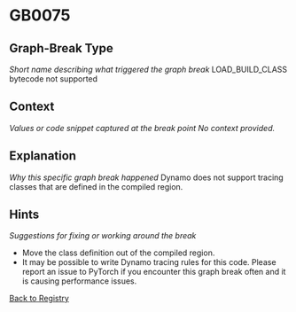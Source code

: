 # GB0075

## Graph-Break Type
*Short name describing what triggered the graph break*
LOAD_BUILD_CLASS bytecode not supported

## Context
*Values or code snippet captured at the break point*
*No context provided.*

## Explanation
*Why this specific graph break happened*
Dynamo does not support tracing classes that are defined in the compiled region.

## Hints
*Suggestions for fixing or working around the break*
- Move the class definition out of the compiled region.
- It may be possible to write Dynamo tracing rules for this code. Please report an issue to PyTorch if you encounter this graph break often and it is causing performance issues.



[Back to Registry](../index.md)
